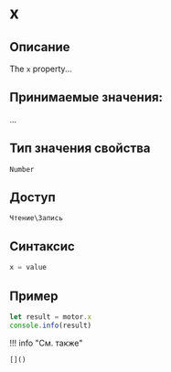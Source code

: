 # x

## Описание
The `x` property...

## Принимаемые значения:
...

## Тип значения свойства
`Number`

## Доступ
`Чтение\Запись`

## Синтаксис
```javascript
x = value
```

## Пример
```javascript linenums="1"
let result = motor.x
console.info(result)
```

!!! info "См. также"

    []()

